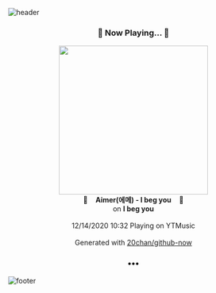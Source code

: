 ![header](https://capsule-render.vercel.app/api?type=wave&height=170&section=header&text=Hi.%20I'm%20SHIFT&fontColor=090707&fontAlignX=45&fontAlignY=65&fontSize=100)

<h3 align="center">🎵 Now Playing... 🎵</h3>
<p align="center">
  <a href="https://music.youtube.com/channel/UC_gksw7NEueO_u3lPL372hA">
    <img width="300" src="https://lh3.googleusercontent.com/db9bpfuDeAzihX2kkZCdmg0G1gngqtOxUm10d-GiapOHyYkr_y4qEp3rDjvH1XaxVTXIVwy245zBYfI_">
  </a>
  <br>
  🎵&nbsp&nbsp&nbsp <b>Aimer(에메) - I beg you</b> &nbsp&nbsp&nbsp🎵
  <br>
  on <b>I beg you</b>
  
  <br />
  <br />
  12/14/2020 10:32 Playing on YTMusic
  <br />
  <br />
  Generated with <a href="https://github.com/20chan/github-now">20chan/github-now</a>
</p>

<h3 align="center">•••</h3>

![footer](https://capsule-render.vercel.app/api?type=wave&height=150&section=footer)
